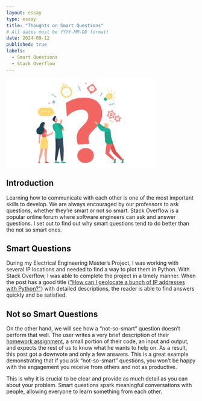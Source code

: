 ```yaml
---
layout: essay
type: essay
title: "Thoughts on Smart Questions"
# All dates must be YYYY-MM-DD format!
date: 2024-09-12
published: true
labels:
  - Smart Questions
  - Stack Overflow
---
```

<img width = "400px" class="rounded float-start pe-4" src="../img/best-open-ended-questions.png">

## Introduction 

Learning how to communicate with each other is one of the most important skills to develop. We are always encouraged by our professors to ask questions, whether they’re smart or not so smart. Stack Overflow is a popular online forum where software engineers can ask and answer questions. I set out to find out why smart questions tend to do better than the not so smart ones.

## Smart Questions
During my Electrical Engineering Master’s Project, I was working with several IP locations and needed to find a way to plot them in Python. With Stack Overflow, I was able to complete the project in a timely manner. When the post has a good title (["How can I geolocate a bunch of IP addresses with Python?"](https://stackoverflow.com/questions/10339351/how-can-i-geolocate-a-bunch-of-ip-addresses-with-python)) with detailed descriptions, the reader is able to find answers quickly and be satisfied.

## Not so Smart Questions

On the other hand, we will see how a “not-so-smart” question doesn’t perform that well. The user writes a very brief description of their [homework assignment](https://stackoverflow.com/questions/75023213/barcode-generator-homework), a small portion of their code, an input and output, and expects the rest of us to know what he wants to help on. As a result, this post got a downvote and only a few answers. This is a great example demonstrating that if you ask “not-so-smart” questions, you won’t be happy with the engagement you receive from others and not as productive.

This is why it is crucial to be clear and provide as much detail as you can about your problem. Smart questions spark meaningful conversations with people, allowing everyone to learn something from each other.
